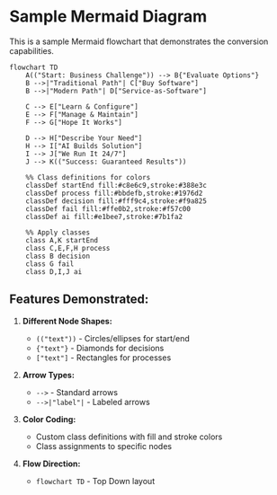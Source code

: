 # Sample Mermaid Diagram

This is a sample Mermaid flowchart that demonstrates the conversion capabilities.

```mermaid
flowchart TD
    A(("Start: Business Challenge")) --> B{"Evaluate Options"}
    B -->|"Traditional Path"| C["Buy Software"]
    B -->|"Modern Path"| D["Service-as-Software"]
    
    C --> E["Learn & Configure"]
    E --> F["Manage & Maintain"]
    F --> G["Hope It Works"]
    
    D --> H["Describe Your Need"]
    H --> I["AI Builds Solution"]
    I --> J["We Run It 24/7"]
    J --> K(("Success: Guaranteed Results"))
    
    %% Class definitions for colors
    classDef startEnd fill:#c8e6c9,stroke:#388e3c
    classDef process fill:#bbdefb,stroke:#1976d2
    classDef decision fill:#fff9c4,stroke:#f9a825
    classDef fail fill:#ffe0b2,stroke:#f57c00
    classDef ai fill:#e1bee7,stroke:#7b1fa2
    
    %% Apply classes
    class A,K startEnd
    class C,E,F,H process
    class B decision
    class G fail
    class D,I,J ai
```

## Features Demonstrated:

1. **Different Node Shapes:**
   - `(("text"))` - Circles/ellipses for start/end
   - `{"text"}` - Diamonds for decisions
   - `["text"]` - Rectangles for processes

2. **Arrow Types:**
   - `-->` - Standard arrows
   - `-->|"label"|` - Labeled arrows

3. **Color Coding:**
   - Custom class definitions with fill and stroke colors
   - Class assignments to specific nodes

4. **Flow Direction:**
   - `flowchart TD` - Top Down layout
